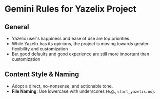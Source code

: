 # Gemini Rules for Yazelix Project

## General
- Yazelix user's happiness and ease of use are top priorities
- While Yazelix has its opinions, the project is moving towards greater flexibility and customization
- But good defaults and good experience are still more important than customization

## Content Style & Naming
- Adopt a direct, no-nonsense, and actionable tone.
- **File Naming**: Use lowercase with underscores (e.g., `start_yazelix.nu`).

